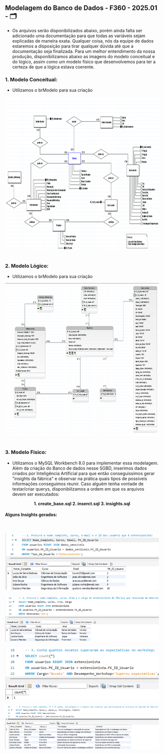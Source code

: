 ## Modelagem do Banco de Dados - F360 - 2025.01 - 🗂️

- Os arquivos serão disponibilizados abaixo, porém ainda falta ser adicionado uma documentação para que todas as variáveis sejam explicadas de maneira exata. Qualquer coisa, nós da equipe de dados estaremos a disposição para tirar qualquer dúvida até que a documentação seja finalizada. Para um melhor entendimento da nossa produção, disponibilizamos abaixo as imagens do modelo conceitual e do lógico, assim como um modelo físico que desenvolvemos para ter a certeza de que a lógica estava coerente.

### 1. Modelo Conceitual:
- Utilizamos o brModelo para sua criação

<div align='center'>

<img src='ModelagemConceitual/Imagem_do_Modelo_Conceitual_F360.png' width=800px height=500px>

<br>
<br>

</div>

### 2. Modelo Lógico:
- Utilizamos o brModelo para sua criação

<div align='center'>

<img src='ModelagemLogica/Imagem_do_Modelo_Logico_F360.png' width=800px height=500px>

<br>
<br>

</div>

### 3. Modelo Físico:
- Utilizamos o MySQL Workbench 8.0 para implementar essa modelagem. Além da criação do Banco de dados nesse SGBD, inserimos dados criados por Inteligência Artificial para que então conseguissimos gerar "insights da fábrica" e observar na prática quais tipos de possíveis informações conseguimos reunir. Caso alguém tenha vontade de testar/criar querys, disponibilizamos a ordem em que os arquivos devem ser executados: 


<div align='center'>

<b>1. create_base.sql</b>
<b>2. inserct.sql</b>
<b>3. insights.sql</b>

</div>

#### Alguns Insights gerados: 
<br>
<br>

<img src='ModelagemFisica/images/insight1.png'>
<br>
<br>
<img src='ModelagemFisica/images/insight2.png' >
<br>
<br>
<img src='ModelagemFisica/images/insight3.png'>
<br>
<br>
<img src='ModelagemFisica/images/insight4.png' >